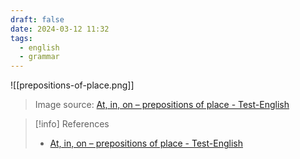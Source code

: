 ```yaml
---
draft: false
date: 2024-03-12 11:32
tags:
  - english
  - grammar
---
```


	





![[prepositions-of-place.png]]
> Image source: [At, in, on – prepositions of place - Test-English](https://test-english.com/grammar-points/a1/at-in-on-prepositions-of-place/)


> [!info] References
> - [At, in, on – prepositions of place - Test-English](https://test-english.com/grammar-points/a1/at-in-on-prepositions-of-place/)


